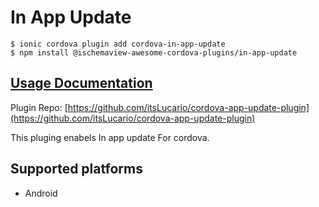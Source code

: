 # In App Update

```text
$ ionic cordova plugin add cordova-in-app-update
$ npm install @ischemaview-awesome-cordova-plugins/in-app-update
```

## [Usage Documentation](https://danielsogl.gitbook.io/awesome-cordova-plugins/plugins/in-app-update/)

Plugin Repo: [https://github.com/itsLucario/cordova-app-update-plugin](https://github.com/itsLucario/cordova-app-update-plugin)

This pluging enabels In app update For cordova.

## Supported platforms

* Android

